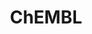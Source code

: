 ---
bigquery: https://console.cloud.google.com/bigquery?p=patents-public-data&d=ebi_chembl&page=dataset
citation: '"The ChEMBL database in 2017." Anna Gaulton, Anne Hersey, Michał Nowotka,
  A Patrícia Bento, Jon Chambers, David Mendez, Prudence Mutowo, Francis Atkinson,
  Louisa J Bellis, Elena Cibrián-Uhalte, Mark Davies, Nathan Dedman, Anneli Karlsson,
  María Paula Magariños, John P Overington, George Papadatos, Ines Smit, Andrew R
  Leach Nucleic acids Research (2017) 45 (Database Issue), D945-D954'
contributors: European Bioinformatics Institute
cost: None
description: ChEMBL Data is a manually curated database of small molecules used in
  drug discovery, including information about existing patented drugs.
documentation: 'schema: https://www.ebi.ac.uk/chembl/db_schema


  '
last_edit: 04/09/2022, 20:28:28
location: https://console.cloud.google.com/marketplace/product/google_patents_public_datasets/chembl
maintained_by: EMBL-EBI, an outstation of European Molecular Biology Laboratory
related_publications: '

  ChEMBL: towards direct deposition of bioassay data.


  Mendez D, Gaulton A, Bento AP, Chambers J, De Veij M, Félix E, Magariños MP, Mosquera
  JF, Mutowo P, Nowotka M, Gordillo-Marañón M, Hunter F, Junco L, Mugumbate G, Rodriguez-Lopez
  M, Atkinson F, Bosc N, Radoux CJ, Segura-Cabrera A, Hersey A, Leach AR.


  — Nucleic Acids Res. 2019; 47(D1):D930-D940. doi: 10.1093/nar/gky1075

  '
schema_fields:
- volume
- formulation_id
- ddd_value
- ad_type
- year
- pathway_key
- cell_name
- component_synonym
- src_id
- data_validity_comment
- domain_description
- ddd_id
- src_assay_id
- site_residues
- component_type
- activity_comment
- molregno
- definition
- aidx
- mesh_id
- protein_class_desc
- l4
- comp_go_id
- acd_logp
- ref_url
- orig_description
- clo_id
- direct_interaction
- acd_most_bpka
- cl_lincs_id
- mesh_heading
- stat
- species_group_flag
- last_page
- l2
- parent_molregno
- first_approval
- parent_type
- who_extra
- l5
- src_compound_id
- assay_param_id
- molecular_species
- innovator_company
- product_id
- stem_class
- target_mapping
- molfile
- binding_site_comment
- relationship_type
- version
- tax_id
- pathway_id
- num_ro5_violations
- tbl
- mw_monoisotopic
- mw_freebase
- rtb
- stem
- level2
- drug_record_id
- journal
- oral
- title
- downgraded
- withdrawn_class
- issue
- mol_atc_id
- end_position
- smarts
- atc_code
- ridx
- patent_expire_date
- usan_stem_definition
- job_id
- usan_stem_id
- warning_year
- submission_date
- action_type
- qudt_units
- lle
- ass_cls_map_id
- nda_type
- dosed_ingredient
- frac_class_id
- chebi_par_id
- bao_endpoint
- pchembl_value
- level4
- short_name
- sei
- met_comment
- potential_duplicate
- drugind_id
- bao_format
- level3_description
- uberon_id
- assay_subcellular_fraction
- ddd_units
- black_box_warning
- predbind_id
- warning_class
- pref_name
- warning_id
- full_molformula
- parent_id
- cellosaurus_id
- target_desc
- standard_type
- assay_type
- sitecomp_id
- standard_flag
- assay_test_type
- enzyme_tid
- confidence_score
- synonyms
- helm_notation
- related_tid
- updated_by
- usan_substem
- idx
- structure_type
- dosage_form
- published_type
- units
- mc_target_accession
- pubmed_id
- as_id
- strength
- first_page
- published_value
- company
- name
- applicant_full_name
- hrac_code
- ro3_pass
- cx_logp
- warnref_id
- withdrawn_country
- availability_type
- last_active
- acd_logd
- irac_code
- hba_lipinski
- l7
- ddd_admr
- active_ingredient
- molecular_mechanism
- normal_range_max
- alert_set_id
- isoform
- sequence
- efo_term
- ap_id
- site_id
- molecule_type
- hbd_lipinski
- path
- aspect
- entity_type
- priority
- cx_most_bpka
- l1
- annotation
- site_name
- bto_id
- mechanism_of_action
- first_in_class
- num_alerts
- withdrawn_year
- set_name
- mol_hrac_id
- le
- assay_cell_type
- psa
- entity_id
- toid
- mc_target_type
- parameter_type
- level5
- compsyn_id
- met_conversion
- cidx
- rgid
- warning_country
- updated_on
- protclasssyn_id
- hba
- published_relation
- mc_organism
- sequence_md5sum
- class_level
- usan_stem
- smid
- tid
- alert_id
- patent_no
- qed_weighted
- curated_by
- l3
- assay_category
- ref_id
- targrel_id
- db_source
- src_description
- relationship_desc
- chirality
- src_short_name
- comp_class_id
- db_version
- subgroup
- molsyn_id
- therapeutic_flag
- activity_count
- irac_class_id
- parenteral
- standard_inchi
- cell_description
- warning_description
- disease_efficacy
- drug_product_flag
- std_act_id
- log_id
- doc_type
- cx_most_apka
- domain_type
- res_stem_id
- standard_text_value
- parameter_value
- description
- parent_go_id
- creation_date
- relationship
- text_value
- max_phase
- enzyme_name
- active_molregno
- warning_type
- label
- homologue
- upper_value
- ref_type
- bei
- go_id
- indication_class
- standard_units
- uo_units
- record_id
- biocomp_id
- country
- protein_class_synonym
- efo_id
- assay_class_id
- cell_ontology_id
- comments
- actsm_id
- selectivity_comment
- mec_id
- start_position
- activity_id
- chembl_id
- confidence
- route
- mecref_id
- level4_description
- standard_relation
- alert_name
- cx_logd
- targcomp_id
- mc_target_name
- assay_strain
- full_mwt
- drug_substance_flag
- cpd_str_alert_id
- level1_description
- assay_desc
- tid_fixed
- organism
- topical
- max_phase_for_ind
- metabolite_record_id
- assay_source
- mechanism_comment
- canonical_smiles
- cell_source_tax_id
- hbd
- compound_key
- previous_company
- indref_id
- num_lipinski_ro5_violations
- acd_most_apka
- domain_id
- patent_use_code
- mutation
- published_units
- assay_id
- mol_irac_id
- standard_inchi_key
- level3
- heavy_atoms
- patent_id
- bao_id
- hrac_class_id
- natural_product
- variant_id
- cell_source_organism
- value
- l6
- prediction_method
- ddd_comment
- substrate_record_id
- curation_comment
- ingredient
- normal_range_min
- standard_value
- metref_id
- assay_tissue
- target_type
- syn_type
- oc_id
- withdrawn_reason
- research_stem
- mc_tax_id
- accession
- authors
- status
- aromatic_rings
- component_id
- source
- mol_frac_id
- protein_class_id
- trade_name
- assay_tax_id
- domain_name
- compd_id
- result_flag
- prodrug
- approval_date
- met_id
- prod_pat_id
- type
- class_type
- alogp
- who_name
- standard_upper_value
- delist_flag
- level2_description
- compound_name
- abstract
- assay_organism
- cell_id
- co_stem_id
- frac_code
- level1
- publication_number
- source_domain_id
- doc_id
- withdrawn_flag
- relation
- cell_source_tissue
- polymer_flag
- major_class
- doi
- inorganic_flag
- caloha_id
- usan_year
- tissue_id
- l8
shortname: chembl
tags:
- biotechnology
- health
- chemical
- bioinformatics
- medical
terms_of_use: CC BY-SA 3.0
title: ChEMBL
uuid: e232a192-965c-4ec9-904c-155b6dfe56c5
---